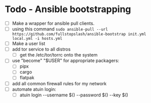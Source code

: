 # Todo - Ansible bootstrapping

- [ ] Make a wrapper for ansible pull clients.
- [ ] using this command `sudo ansible-pull --url https://github.com/fullstopslash/ansible-bootstrap init.yml local.yml -i hosts.yml`
- [ ] Make a user list
- [ ] add tor service to all distros
  - [ ] get the /etc/tor/torrc onto the system
- [ ] use "become" "$USER" for appropriate packagers:
  - [ ] pipx
  - [ ] cargo
  - [ ] flatpak
- [ ] add all common firewall rules for my network
- [ ] automate atuin login:
  - [ ] atuin login --username $() --password $() --key $()
